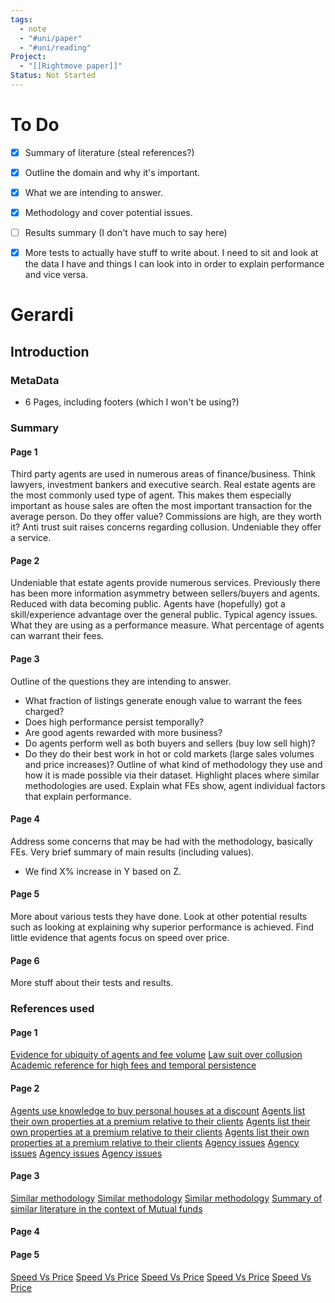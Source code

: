 ```yaml
---
tags:
  - note
  - "#uni/paper"
  - "#uni/reading"
Project:
  - "[[Rightmove paper]]"
Status: Not Started
---
```

# To Do
- [x] Summary of literature (steal references?)
- [x] Outline the domain and why it's important.
- [x] What we are intending to answer.
- [x] Methodology and cover potential issues.
- [ ] Results summary (I don't have much to say here)

- [x] More tests to actually have stuff to write about. I need to sit and look at the data I have and things I can look into in order to explain performance and vice versa. 
# Gerardi
## Introduction
### MetaData
- 6 Pages, including footers (which I won't be using?)

### Summary
#### Page 1
Third party agents are used in numerous areas of finance/business. Think lawyers, investment bankers and executive search.
Real estate agents are the most commonly used type of agent.
This makes them especially important as house sales are often the most important transaction for the average person. 
Do they offer value?
Commissions are high, are they worth it?
Anti trust suit raises concerns regarding collusion.
Undeniable they offer a service.

#### Page 2
Undeniable that estate agents provide numerous services.
Previously there has been more information asymmetry between sellers/buyers and agents.
Reduced with data becoming public.
Agents have (hopefully) got a skill/experience advantage over the general public.
Typical agency issues. 
What they are using as a performance measure. 
What percentage of agents can warrant their fees. 

#### Page 3
Outline of the questions they are intending to answer. 
- What fraction of listings generate enough value to warrant the fees charged?
- Does high performance persist temporally?
- Are good agents rewarded with more business?
- Do agents perform well as both buyers and sellers (buy low sell high)?
- Do they do their best work in hot or cold markets (large sales volumes and price increases)?
Outline of what kind of methodology they use and how it is made possible via their dataset. 
Highlight places where similar methodologies are used. 
Explain what FEs show, agent individual factors that explain performance.

#### Page 4
Address some concerns that may be had with the methodology, basically FEs.
Very brief summary of main results (including values).
- We find X% increase in Y based on Z.

#### Page 5
More about various tests they have done. 
Look at other potential results such as looking at explaining why superior performance is achieved. 
Find little evidence that agents focus on speed over price.

#### Page 6
More stuff about their tests and results. 

### References used
#### Page 1
[Evidence for ubiquity of agents and fee volume](https://www.nytimes.com/2024/03/15/realestate/national-association-realtors-commission-settlement.html)
[Law suit over collusion](https://edition.cnn.com/2024/03/15/economy/nar-realtor-commissions-settlement/index.html)
[Academic reference for high fees and temporal persistence](https://eml.berkeley.edu/~moretti/real-estate19.pdf)

#### Page 2
[Agents use knowledge to buy personal houses at a discount](https://ideas.repec.org/a/eee/jfinec/v134y2019i3p715-735.html)
[Agents list their own properties at a premium relative to their clients](https://www.jstor.org/stable/40043103)
[Agents list their own properties at a premium relative to their clients](https://www.sciencedirect.com/science/article/abs/pii/S0304405X05000218)
[Agents list their own properties at a premium relative to their clients](https://www.sciencedirect.com/science/article/abs/pii/S009411902030070X)
[Agency issues](https://www.jstor.org/stable/40043103)
[Agency issues](https://www.aeaweb.org/articles?id=10.1257/aer.99.5.1878)
[Agency issues](https://www.jstor.org/stable/26305410)
[Agency issues](https://www.sciencedirect.com/science/article/abs/pii/S0304405X05000218)

#### Page 3
[Similar methodology](https://econpapers.repec.org/article/ucpjlabec/v_3a25_3ay_3a2007_3ap_3a95-135.htm)
[Similar methodology](https://academic.oup.com/qje/article-abstract/118/4/1169/1925095)
[Similar methodology](https://econpapers.repec.org/article/ouprfinst/v_3a24_3ay_3a2011_3ai_3a7_3ap_3a2286-2315.htm)
[Summary of similar literature in the context of Mutual funds](https://www.hbs.edu/faculty/Pages/item.aspx?num=65957)

#### Page 4

#### Page 5
[Speed Vs Price](https://onlinelibrary.wiley.com/doi/10.1111/1540-6229.00763)
[Speed Vs Price](https://link.springer.com/article/10.1023/A:1021526332732)
[Speed Vs Price](https://www.sciencedirect.com/science/article/abs/pii/S0094119000921806)
[Speed Vs Price](https://papers.ssrn.com/sol3/papers.cfm?abstract_id=2545455)
[Speed Vs Price](https://papers.ssrn.com/sol3/papers.cfm?abstract_id=4092436)


